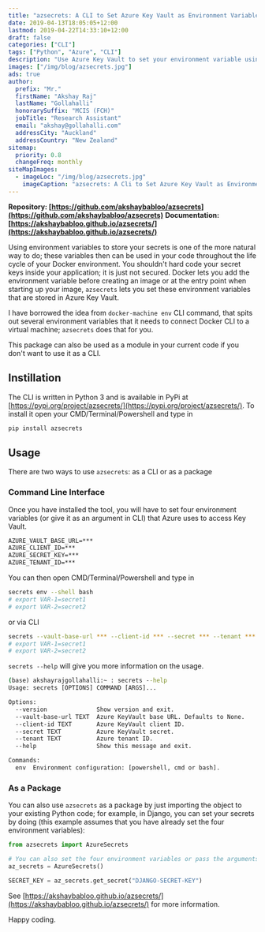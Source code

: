 ```yaml
---
title: "azsecrets: A CLI to Set Azure Key Vault as Environment Variables"
date: 2019-04-13T18:05:05+12:00
lastmod: 2019-04-22T14:33:10+12:00
draft: false
categories: ["CLI"]
tags: ["Python", "Azure", "CLI"]
description: "Use Azure Key Vault to set your environment variable using 'azsecrets' CLI tool."
images: ["/img/blog/azsecrets.jpg"]
ads: true
author:
  prefix: "Mr."
  firstName: "Akshay Raj"
  lastName: "Gollahalli"
  honorarySuffix: "MCIS (FCH)"
  jobTitle: "Research Assistant"
  email: "akshay@gollahalli.com"
  addressCity: "Auckland"
  addressCountry: "New Zealand"
sitemap:
  priority: 0.8
  changeFreq: monthly
siteMapImages:
  - imageLoc: "/img/blog/azsecrets.jpg"
    imageCaption: "azsecrets: A Cli to Set Azure Key Vault as Environment Variables"
---
```


**Repository: [https://github.com/akshaybabloo/azsecrets](https://github.com/akshaybabloo/azsecrets)**
**Documentation: [https://akshaybabloo.github.io/azsecrets/](https://akshaybabloo.github.io/azsecrets/)**

Using environment variables to store your secrets is one of the more natural way to do; these variables then can be used in your code throughout the life cycle of your Docker environment. You shouldn't hard code your secret keys inside your application; it is just not secured. Docker lets you add the environment variable before creating an image or at the entry point when starting up your image, `azsecrets` lets you set these environment variables that are stored in Azure Key Vault.

I have borrowed the idea from `docker-machine env` CLI command, that spits out several environment variables that it needs to connect Docker CLI to a virtual machine; `azsecrets` does that for you.

This package can also be used as a module in your current code if you don't want to use it as a CLI.

<!--adsense-->

## Instillation

The CLI is written in Python 3 and is available in PyPi at [https://pypi.org/project/azsecrets/](https://pypi.org/project/azsecrets/). To install it open your CMD/Terminal/Powershell and type in

```cmd
pip install azsecrets
```

## Usage

There are two ways to use `azsecrets`: as a CLI or as a package

### Command Line Interface

Once you have installed the tool, you will have to set four environment variables (or give it as an argument in CLI) that Azure uses to access Key Vault.

```cmd
AZURE_VAULT_BASE_URL=***
AZURE_CLIENT_ID=***
AZURE_SECRET_KEY=***
AZURE_TENANT_ID=***
```

You can then open CMD/Terminal/Powershell and type in

```bash
secrets env --shell bash
# export VAR-1=secret1
# export VAR-2=secret2
```

<!--adsense-->

or via CLI

```bash
secrets --vault-base-url *** --client-id *** --secret *** --tenant *** env --shell bash
# export VAR-1=secret1
# export VAR-2=secret2
```

`secrets --help` will give you more information on the usage.

```cmd
(base) akshayrajgollahalli:~ : secrets --help
Usage: secrets [OPTIONS] COMMAND [ARGS]...

Options:
  --version              Show version and exit.
  --vault-base-url TEXT  Azure KeyVault base URL. Defaults to None.
  --client-id TEXT       Azure KeyVault client ID.
  --secret TEXT          Azure KeyVault secret.
  --tenant TEXT          Azure tenant ID.
  --help                 Show this message and exit.

Commands:
  env  Environment configuration: [powershell, cmd or bash].
```

<!--adsense-->

### As a Package

You can also use `azsecrets` as a package by just importing the object to your existing Python code; for example, in Django, you can set your secrets by doing (this example assumes that you have already set the four environment variables):

```python
from azsecrets import AzureSecrets

# You can also set the four environment variables or pass the arguments through the object
az_secrets = AzureSecrets()

SECRET_KEY = az_secrets.get_secret("DJANGO-SECRET-KEY")
```

See [https://akshaybabloo.github.io/azsecrets/](https://akshaybabloo.github.io/azsecrets/) for more information.

Happy coding.
